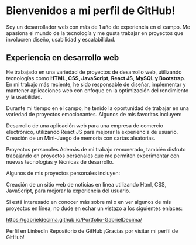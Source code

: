 # Bienvenidos a mi perfil de GitHub!

Soy un desarrollador web con más de 1 año de experiencia en el campo. Me apasiona el mundo de la tecnología y me gusta trabajar en proyectos que involucren diseño, usabilidad y escalabilidad.

## **Experiencia en desarrollo web**

He trabajado en una variedad de proyectos de desarrollo web, utilizando tecnologías como **HTML, CSS, JavaScript, React JS, MySQL y Bootstrap**. En mi trabajo más reciente, he sido responsable de diseñar, implementar y mantener aplicaciones web con enfoque en la optimización del rendimiento y la usabilidad.

Durante mi tiempo en el campo, he tenido la oportunidad de trabajar en una variedad de proyectos emocionantes. Algunos de mis favoritos incluyen:

Desarrollo de una aplicación web para una empresa de comercio electrónico, utilizando React JS para mejorar la experiencia de usuario.
Creación de un Mini-Juego de memoria con cartas aleatorias. 

Proyectos personales
Además de mi trabajo remunerado, también disfruto trabajando en proyectos personales que me permiten experimentar con nuevas tecnologías y técnicas de desarrollo.

Algunos de mis proyectos personales incluyen:

Creación de un sitio web de noticias en línea utilizando Html, CSS, JavaScript, para mejorar la experiencia del usuario.

Si está interesado en conocer más sobre mí o en ver algunos de mis proyectos en línea, no dude en echar un vistazo a los siguientes enlaces:

https://gabrieldecima.github.io/Portfolio-GabrielDecima/


Perfil en LinkedIn
Repositorio de GitHub
¡Gracias por visitar mi perfil de GitHub!
